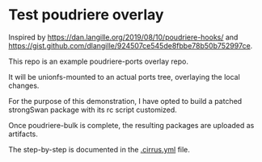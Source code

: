 # Test poudriere overlay

Inspired by https://dan.langille.org/2019/08/10/poudriere-hooks/ and https://gist.github.com/dlangille/924507ce545de8fbbe78b50b752997ce.

This repo is an example poudriere-ports overlay repo.

It will be unionfs-mounted to an actual ports tree, overlaying the local changes.

For the purpose of this demonstration, I have opted to build a patched strongSwan package with its rc script customized.

Once poudriere-bulk is complete, the resulting packages are uploaded as artifacts.

The step-by-step is documented in the [.cirrus.yml](.cirrus.yml) file.
